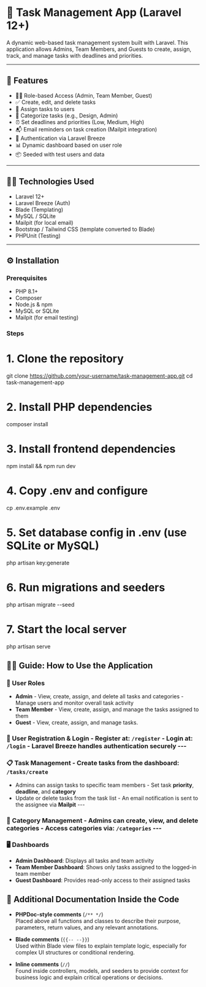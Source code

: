 # 📝 Task Management App (Laravel 12+)

A dynamic web-based task management system built with Laravel. This application allows Admins, Team Members, and Guests to create, assign, track, and manage tasks with deadlines and priorities.

---

## 🚀 Features

- 🧑‍💼 Role-based Access (Admin, Team Member, Guest)
- ✅ Create, edit, and delete tasks
- 📌 Assign tasks to users
- 📂 Categorize tasks (e.g., Design, Admin)
- ⏰ Set deadlines and priorities (Low, Medium, High)
- 📬 Email reminders on task creation (Mailpit integration)
- 🔐 Authentication via Laravel Breeze
- 📊 Dynamic dashboard based on user role
- 📦 Seeded with test users and data

---

## 🧑‍💻 Technologies Used

- Laravel 12+
- Laravel Breeze (Auth)
- Blade (Templating)
- MySQL / SQLite
- Mailpit (for local email)
- Bootstrap / Tailwind CSS (template converted to Blade)
- PHPUnit (Testing)
---

## ⚙️ Installation

### Prerequisites
- PHP 8.1+
- Composer
- Node.js & npm
- MySQL or SQLite
- Mailpit (for email testing)

### Steps
# 1. Clone the repository
git clone https://github.com/your-username/task-management-app.git
cd task-management-app

# 2. Install PHP dependencies
composer install

# 3. Install frontend dependencies
npm install && npm run dev

# 4. Copy .env and configure
cp .env.example .env

# 5. Set database config in .env (use SQLite or MySQL)
php artisan key:generate

# 6. Run migrations and seeders
php artisan migrate --seed

# 7. Start the local server
php artisan serve


 ## 🧑‍💼 Guide: How to Use the Application
 ### 👥 User Roles
 - **Admin** - View, create, assign, and delete all tasks and categories - Manage users and monitor overall task activity
 - **Team Member** - View, create, assign, and manage the tasks assigned to them
- **Guest** - View, create, assign, and manage tasks. 
 ### 🔐 User Registration & Login - Register at: `/register` - Login at: `/login` - Laravel Breeze handles authentication securely ---
 ### 📋 Task Management - Create tasks from the dashboard: `/tasks/create`
- Admins can assign tasks to specific team members - Set task **priority**, **deadline**, and **category**
 - Update or delete tasks from the task list - An email notification is sent to the assignee via **Mailpit** ---
 ### 📁 Category Management - Admins can create, view, and delete categories - Access categories via: `/categories` ---
 ### 🖥 Dashboards
 - **Admin Dashboard**: Displays all tasks and team activity
- **Team Member Dashboard**: Shows only tasks assigned to the logged-in team member
 - **Guest Dashboard**: Provides read-only access to their assigned tasks

## 🧾 Additional Documentation Inside the Code

- **PHPDoc-style comments** (`/** */`)  
  Placed above all functions and classes to describe their purpose, parameters, return values, and any relevant annotations.

- **Blade comments** (`{{-- --}}`)  
  Used within Blade view files to explain template logic, especially for complex UI structures or conditional rendering.

- **Inline comments** (`//`)  
  Found inside controllers, models, and seeders to provide context for business logic and explain critical operations or decisions.

